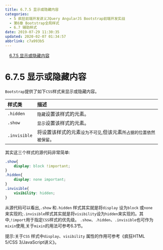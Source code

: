 ```yaml
---
title: 6.7.5 显示或隐藏内容
categories: 
  - 5 疯狂前端开发讲义JQuery AngularJS Bootstrap前端开发实战
  - 第6章 Bootstrap全局样式
  - 6.7 辅助样式
date: 2019-07-29 11:30:35
updated: 2020-02-07 01:34:57
abbrlink: c7a993b5
---
```

<div id='my_toc'><a href="/JavaReadingNotes/c7a993b5/#6-7-5-显示或隐藏内容" class="header_1">6.7.5 显示或隐藏内容</a>&nbsp;<br></div>
<style>.header_1{margin-left: 1em;}.header_2{margin-left: 2em;}.header_3{margin-left: 3em;}.header_4{margin-left: 4em;}.header_5{margin-left: 5em;}.header_6{margin-left: 6em;}</style>
<!--more-->
<script>if (navigator.platform.search('arm')==-1){document.getElementById('my_toc').style.display = 'none';}var e,p = document.getElementsByTagName('p');while (p.length>0) {e = p[0];e.parentElement.removeChild(e);}</script>

<!--end-->
<!--SSTStart-->
# 6.7.5 显示或隐藏内容 #
`Bootstrap`提供了如下`CSS`样式来显示或隐藏内容。

|样式类|描述|
|:---|:---|
|`.hidden`|`隐藏`设置该样式的元素。|
|`.show`|`显示`设置该样式的元素。|
|`.invisible`|将设置该样式的元素`设为不可见`,但该元素`所占据的位置依然被保留`。|
其实这三个样式的源代码非常简单:
```css
.show{
    display: block !important;
}
.hidden{
    display: none important;
}
.invisible{
    visibility: hidden;
}
```
从源代码可以看出,`.show` 和`.hidden` 样式其实就是将`display` 设为`block` 或`none` 来实现的;`.invisible`样式其实就是将`visibility`设为`hidden`来实现的。其中,`!import`用于指定`CSS`样式的优先级。
`.show`、`.hidden`、`.invisible`也可作为`mixin`使用,关于`mixin`的用法可参考6.3节。
<!--SSTStop-->
提示:关于`CSS` 样式中`display`、`visibility` 属性的作用可参考《疯狂HTML 5/CSS 3/JavaScript讲义》。

